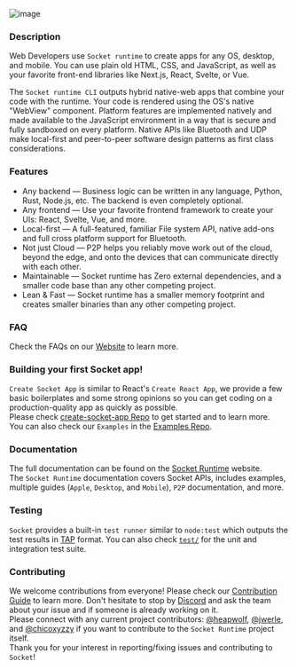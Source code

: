 ![image](https://github.com/socketsupply/socket/assets/136109/93abfcbe-e880-4548-b3e0-dc7e09292ca6)

### Description

Web Developers use `Socket runtime` to create apps for any OS, desktop, and mobile. You can use plain old HTML, CSS, and JavaScript, as well as your favorite front-end libraries like Next.js, React, Svelte, or Vue.  

The `Socket runtime CLI` outputs hybrid native-web apps that combine your code with the runtime. Your code is rendered using the OS's native "WebView" component. Platform features are implemented natively and made available to the JavaScript environment in a way that is secure and fully sandboxed on every platform. Native APIs like Bluetooth and UDP make local-first and peer-to-peer software design patterns as first class considerations.

### Features

* Any backend &mdash; Business logic can be written in any language, Python, Rust, Node.js, etc. The backend is even completely optional.
* Any frontend &mdash; Use your favorite frontend framework to create your UIs: React, Svelte, Vue, and more.
* Local-first &mdash; A full-featured, familiar File system API, native add-ons and full cross platform support for Bluetooth.
* Not just Cloud &mdash; P2P helps you reliably move work out of the cloud, beyond the edge, and onto the devices that can communicate directly with each other.
* Maintainable &mdash; Socket runtime has Zero external dependencies, and a smaller code base than any other competing project.
* Lean & Fast &mdash; Socket runtime has a smaller memory footprint and creates smaller binaries than any other competing project.

### FAQ

Check the FAQs on our [Website](https://socketsupply.co/guides/#faq) to learn more.

### Building your first Socket app!

`Create Socket App` is similar to React's `Create React App`, we provide a few basic boilerplates and some strong opinions so you can get coding on a production-quality app as quickly as possible.  
Please check [create-socket-app Repo](https://github.com/socketsupply/create-socket-app) to get started and to learn more.  
You can also check our `Examples` in the [Examples Repo](https://github.com/socketsupply/socket-examples).  


### Documentation

The full documentation can be found on the [Socket Runtime](https://socketsupply.co/) website.  
The `Socket Runtime` documentation covers Socket APIs, includes examples, multiple guides (`Apple`, `Desktop`, and `Mobile`), `P2P` documentation, and more.


### Testing

`Socket` provides a built-in `test runner` similar to `node:test` which outputs the test results in [TAP](https://testanything.org/) format.
 You can also check [`test/`](test/) for the unit and integration test suite.

### Contributing

We welcome contributions from everyone! Please check our [Contribution Guide](CONTRIBUTING.md) to learn more.
Don't hesitate to stop by [Discord](https://discord.com/invite/YPV32gKCsH) and ask the team about your issue and if someone is already working on it.  
Please connect with any current project contributors: [@heapwolf][0], [@jwerle][1], and [@chicoxyzzy][2] if you want to contribute to the `Socket Runtime` project itself.  
Thank you for your interest in reporting/fixing issues and contributing to `Socket`!  

[0]:https://github.com/heapwolf
[1]:https://github.com/jwerle
[2]:https://github.com/chicoxyzzy

